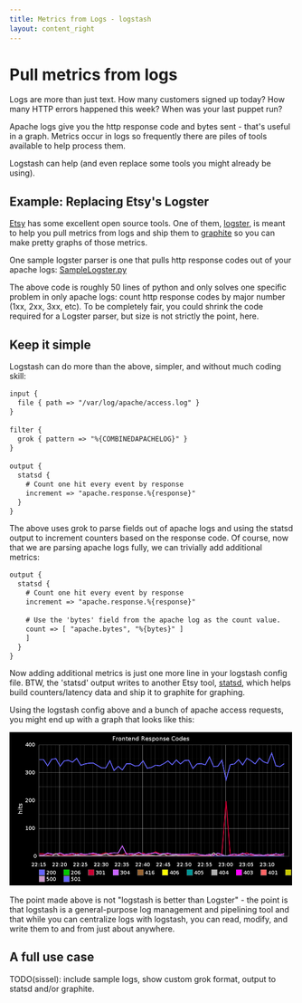 ```yaml
---
title: Metrics from Logs - logstash
layout: content_right
---
```

# Pull metrics from logs

Logs are more than just text. How many customers signed up today? How many HTTP
errors happened this week? When was your last puppet run?

Apache logs give you the http response code and bytes sent - that's useful in a
graph. Metrics occur in logs so frequently there are piles of tools available to
help process them.

Logstash can help (and even replace some tools you might already be using).

## Example: Replacing Etsy's Logster

[Etsy](https://github.com/etsy) has some excellent open source tools. One of
them, [logster](https://github.com/etsy/logster), is meant to help you pull
metrics from logs and ship them to [graphite](http://graphite.wikidot.com/) so
you can make pretty graphs of those metrics.

One sample logster parser is one that pulls http response codes out of your
apache logs: [SampleLogster.py](https://github.com/etsy/logster/blob/master/parsers/SampleLogster.py)

The above code is roughly 50 lines of python and only solves one specific
problem in only apache logs: count http response codes by major number (1xx,
2xx, 3xx, etc). To be completely fair, you could shrink the code required for
a Logster parser, but size is not strictly the point, here.

## Keep it simple

Logstash can do more than the above, simpler, and without much coding skill:

    input {
      file { path => "/var/log/apache/access.log" }
    }

    filter {
      grok { pattern => "%{COMBINEDAPACHELOG}" }
    }

    output {
      statsd { 
        # Count one hit every event by response
        increment => "apache.response.%{response}" 
      }
    }

The above uses grok to parse fields out of apache logs and using the statsd
output to increment counters based on the response code. Of course, now that we
are parsing apache logs fully, we can trivially add additional metrics:

    output {
      statsd {
        # Count one hit every event by response
        increment => "apache.response.%{response}"

        # Use the 'bytes' field from the apache log as the count value.
        count => [ "apache.bytes", "%{bytes}" ]
        ]
      }
    }

Now adding additional metrics is just one more line in your logstash config
file. BTW, the 'statsd' output writes to another Etsy tool,
[statsd](https://github.com/etsy/statsd), which helps build counters/latency
data and ship it to graphite for graphing.

Using the logstash config above and a bunch of apache access requests, you might end up
with a graph that looks like this:

![apache response codes graphed with graphite, fed data with logstash](media/frontend-response-codes.png)

The point made above is not "logstash is better than Logster" - the point is
that logstash is a general-purpose log management and pipelining tool and that
while you can centralize logs with logstash, you can read, modify, and write
them to and from just about anywhere.

## A full use case

TODO(sissel): include sample logs, show custom grok format, output to statsd and/or graphite.
